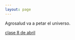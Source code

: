 ```yaml
---
layout: page
---
```

Agrosalud va a petar el universo.

[clase 8 de abril](./emprendimiento.html)